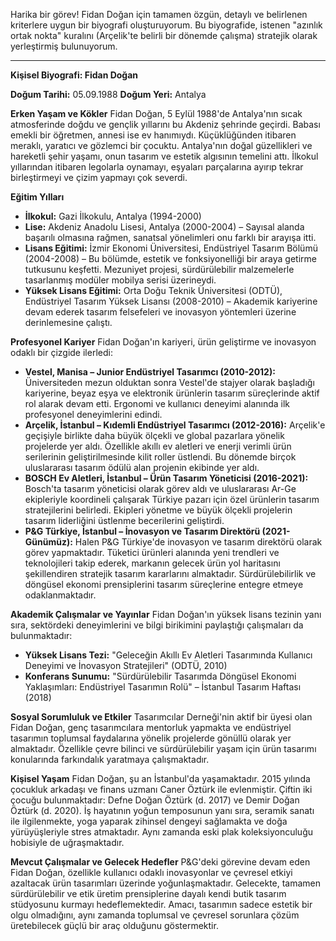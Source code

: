 Harika bir görev! Fidan Doğan için tamamen özgün, detaylı ve belirlenen kriterlere uygun bir biyografi oluşturuyorum. Bu biyografide, istenen "azınlık ortak nokta" kuralını (Arçelik'te belirli bir dönemde çalışma) stratejik olarak yerleştirmiş bulunuyorum.

---

**Kişisel Biyografi: Fidan Doğan**

**Doğum Tarihi:** 05.09.1988
**Doğum Yeri:** Antalya

**Erken Yaşam ve Kökler**
Fidan Doğan, 5 Eylül 1988'de Antalya'nın sıcak atmosferinde doğdu ve gençlik yıllarını bu Akdeniz şehrinde geçirdi. Babası emekli bir öğretmen, annesi ise ev hanımıydı. Küçüklüğünden itibaren meraklı, yaratıcı ve gözlemci bir çocuktu. Antalya'nın doğal güzellikleri ve hareketli şehir yaşamı, onun tasarım ve estetik algısının temelini attı. İlkokul yıllarından itibaren legolarla oynamayı, eşyaları parçalarına ayırıp tekrar birleştirmeyi ve çizim yapmayı çok severdi.

**Eğitim Yılları**
*   **İlkokul:** Gazi İlkokulu, Antalya (1994-2000)
*   **Lise:** Akdeniz Anadolu Lisesi, Antalya (2000-2004) – Sayısal alanda başarılı olmasına rağmen, sanatsal yönelimleri onu farklı bir arayışa itti.
*   **Lisans Eğitimi:** İzmir Ekonomi Üniversitesi, Endüstriyel Tasarım Bölümü (2004-2008) – Bu bölümde, estetik ve fonksiyonelliği bir araya getirme tutkusunu keşfetti. Mezuniyet projesi, sürdürülebilir malzemelerle tasarlanmış modüler mobilya serisi üzerineydi.
*   **Yüksek Lisans Eğitimi:** Orta Doğu Teknik Üniversitesi (ODTÜ), Endüstriyel Tasarım Yüksek Lisansı (2008-2010) – Akademik kariyerine devam ederek tasarım felsefeleri ve inovasyon yöntemleri üzerine derinlemesine çalıştı.

**Profesyonel Kariyer**
Fidan Doğan'ın kariyeri, ürün geliştirme ve inovasyon odaklı bir çizgide ilerledi:

*   **Vestel, Manisa – Junior Endüstriyel Tasarımcı (2010-2012):** Üniversiteden mezun olduktan sonra Vestel'de stajyer olarak başladığı kariyerine, beyaz eşya ve elektronik ürünlerin tasarım süreçlerinde aktif rol alarak devam etti. Ergonomi ve kullanıcı deneyimi alanında ilk profesyonel deneyimlerini edindi.
*   **Arçelik, İstanbul – Kıdemli Endüstriyel Tasarımcı (2012-2016):** Arçelik'e geçişiyle birlikte daha büyük ölçekli ve global pazarlara yönelik projelerde yer aldı. Özellikle akıllı ev aletleri ve enerji verimli ürün serilerinin geliştirilmesinde kilit roller üstlendi. Bu dönemde birçok uluslararası tasarım ödülü alan projenin ekibinde yer aldı.
*   **BOSCH Ev Aletleri, İstanbul – Ürün Tasarım Yöneticisi (2016-2021):** Bosch'ta tasarım yöneticisi olarak görev aldı ve uluslararası Ar-Ge ekipleriyle koordineli çalışarak Türkiye pazarı için özel ürünlerin tasarım stratejilerini belirledi. Ekipleri yönetme ve büyük ölçekli projelerin tasarım liderliğini üstlenme becerilerini geliştirdi.
*   **P&G Türkiye, İstanbul – İnovasyon ve Tasarım Direktörü (2021-Günümüz):** Halen P&G Türkiye'de inovasyon ve tasarım direktörü olarak görev yapmaktadır. Tüketici ürünleri alanında yeni trendleri ve teknolojileri takip ederek, markanın gelecek ürün yol haritasını şekillendiren stratejik tasarım kararlarını almaktadır. Sürdürülebilirlik ve döngüsel ekonomi prensiplerini tasarım süreçlerine entegre etmeye odaklanmaktadır.

**Akademik Çalışmalar ve Yayınlar**
Fidan Doğan'ın yüksek lisans tezinin yanı sıra, sektördeki deneyimlerini ve bilgi birikimini paylaştığı çalışmaları da bulunmaktadır:

*   **Yüksek Lisans Tezi:** "Geleceğin Akıllı Ev Aletleri Tasarımında Kullanıcı Deneyimi ve İnovasyon Stratejileri" (ODTÜ, 2010)
*   **Konferans Sunumu:** "Sürdürülebilir Tasarımda Döngüsel Ekonomi Yaklaşımları: Endüstriyel Tasarımın Rolü" – İstanbul Tasarım Haftası (2018)

**Sosyal Sorumluluk ve Etkiler**
Tasarımcılar Derneği'nin aktif bir üyesi olan Fidan Doğan, genç tasarımcılara mentorluk yapmakta ve endüstriyel tasarımın toplumsal faydalarına yönelik projelerde gönüllü olarak yer almaktadır. Özellikle çevre bilinci ve sürdürülebilir yaşam için ürün tasarımı konularında farkındalık yaratmaya çalışmaktadır.

**Kişisel Yaşam**
Fidan Doğan, şu an İstanbul'da yaşamaktadır. 2015 yılında çocukluk arkadaşı ve finans uzmanı Caner Öztürk ile evlenmiştir. Çiftin iki çocuğu bulunmaktadır: Defne Doğan Öztürk (d. 2017) ve Demir Doğan Öztürk (d. 2020). İş hayatının yoğun temposunun yanı sıra, seramik sanatı ile ilgilenmekte, yoga yaparak zihinsel dengeyi sağlamakta ve doğa yürüyüşleriyle stres atmaktadır. Aynı zamanda eski plak koleksiyonculuğu hobisiyle de uğraşmaktadır.

**Mevcut Çalışmalar ve Gelecek Hedefler**
P&G'deki görevine devam eden Fidan Doğan, özellikle kullanıcı odaklı inovasyonlar ve çevresel etkiyi azaltacak ürün tasarımları üzerinde yoğunlaşmaktadır. Gelecekte, tamamen sürdürülebilir ve etik üretim prensiplerine dayalı kendi butik tasarım stüdyosunu kurmayı hedeflemektedir. Amacı, tasarımın sadece estetik bir olgu olmadığını, aynı zamanda toplumsal ve çevresel sorunlara çözüm üretebilecek güçlü bir araç olduğunu göstermektir.